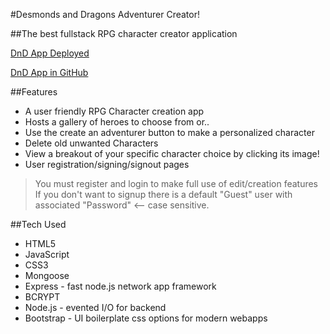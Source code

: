 #Desmonds and Dragons Adventurer Creator!

##The best fullstack RPG character creator application

[DnD App Deployed](https://desmonds-and-dragons.herokuapp.com/toons/)

[DnD App in GitHub](https://github.com/Dmoney48/DnD_Character-Creation)

##Features
- A user friendly RPG Character creation app
- Hosts a gallery of heroes to choose from or..
- Use the create an adventurer button to make a personalized character
- Delete old unwanted Characters
- View a breakout of your specific character choice by clicking its image!
- User registration/signing/signout pages

>You must register and login to make full use of edit/creation features
> If you don't want to signup there is a default "Guest" user with associated "Password" <-- case sensitive.

##Tech Used
- HTML5
- JavaScript
- CSS3
- Mongoose
- Express - fast node.js network app framework
- BCRYPT 
- Node.js - evented I/O for backend
- Bootstrap - UI boilerplate css options for modern webapps
